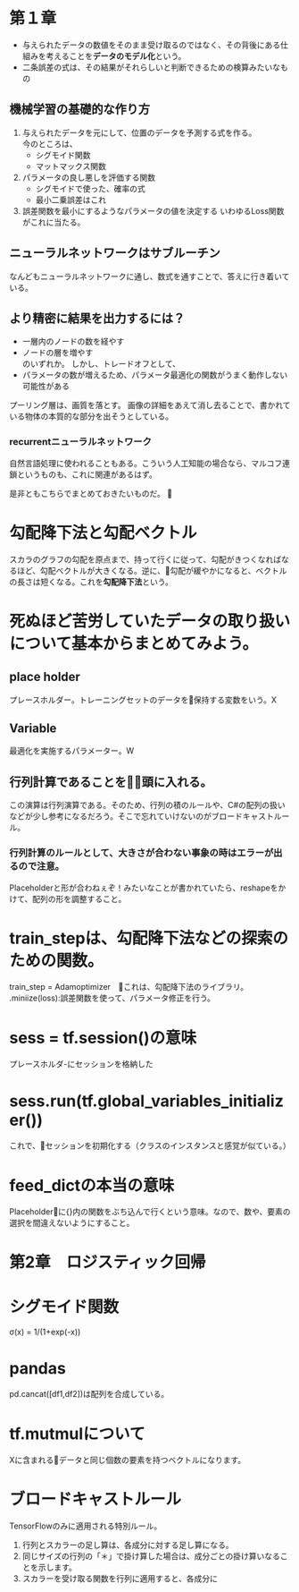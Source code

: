 # 第１章
* 与えられたデータの数値をそのまま受け取るのではなく、その背後にある仕組みを考えることを<b>データのモデル化</b>という。
* 二条誤差の式は、その結果がそれらしいと判断できるための検算みたいなもの

## 機械学習の基礎的な作り方
1. 与えられたデータを元にして、位置のデータを予測する式を作る。
    <br/>今のところは、<br/>
    * シグモイド関数
    * マットマックス関数
2. パラメータの良し悪しを評価する関数<br/>
    * シグモイドで使った、確率の式
    * 最小二乗誤差はこれ
3. 誤差関数を最小にするようなパラメータの値を決定する
    いわゆるLoss関数がこれに当たる。

## ニューラルネットワークはサブルーチン
なんどもニューラルネットワークに通し、数式を通すことで、答えに行き着いている。
## より精密に結果を出力するには？
* 一層内のノードの数を経やす
* ノードの層を増やす<br/>
のいずれか。
しかし、トレードオフとして、<br/>
* パラメータの数が増えるため、パラメータ最適化の関数がうまく動作しない可能性がある

プーリング層は、画質を落とす。
画像の詳細をあえて消し去ることで、書かれている物体の本質的な部分を出そうとしている。

### recurrentニューラルネットワーク
自然言語処理に使われることもある。こういう人工知能の場合なら、マルコフ連鎖というものも、これに関連があるはず。

是非ともこちらでまとめておきたいものだ。

# 勾配降下法と勾配ベクトル
スカラのグラフの勾配を原点まで、持って行くに従って、勾配がきつくなればなるほど、勾配ベクトルが大きくなる。逆に、勾配が緩やかになると、ベクトルの長さは短くなる。これを<b>勾配降下法</b>という。


# 死ぬほど苦労していたデータの取り扱いについて基本からまとめてみよう。
## place holder
プレースホルダー。トレーニングセットのデータを保持する変数をいう。X

## Variable
最適化を実施するパラメーター。W

## 行列計算であることを頭に入れる。
この演算は行列演算である。そのため、行列の積のルールや、C#の配列の扱いなどが少し参考になるだろう。そこで忘れていけないのがブロードキャストルール。
### 行列計算のルールとして、大きさが合わない事象の時はエラーが出るので注意。

Placeholderと形が合わねぇぞ！みたいなことが書かれていたら、reshapeをかけて、配列の形を調整すること。

# train_stepは、勾配降下法などの探索のための関数。
train_step = Adamoptimizer　これは、勾配降下法のライブラリ。
.miniize(loss):誤差関数を使って、パラメータ修正を行う。

# sess = tf.session()の意味
プレースホルダ-にセッションを格納した

# sess.run(tf.global_variables_initializer())
これで、セッションを初期化する（クラスのインスタンスと感覚が似ている。）

# feed_dictの本当の意味
Placeholderに{}内の関数をぶち込んで行くという意味。なので、数や、要素の選択を間違えないようにすること。

<div style = "page-break-before:always"></div>

# 第2章　ロジスティック回帰

# シグモイド関数
σ(x) = 1/(1+exp(-x))

# pandas
pd.cancat([df1,df2])は配列を合成している。

# tf.mutmulについて
Xに含まれるデータと同じ個数の要素を持つベクトルになります。

# ブロードキャストルール
TensorFlowのみに適用される特別ルール。
1. 行列とスカラーの足し算は、各成分に対する足し算になる。
2. 同じサイズの行列の「＊」で掛け算した場合は、成分ごとの掛け算いなることを示します。
3. スカラーを受け取る関数を行列に適用すると、各成分に

